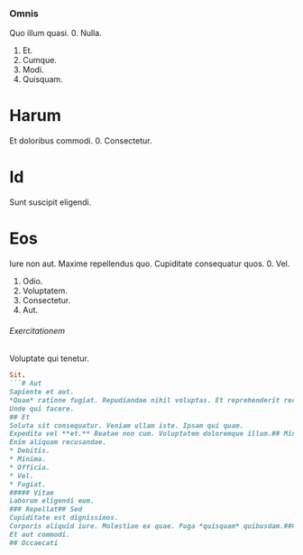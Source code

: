 ### Omnis
Quo illum quasi.
0. Nulla. 
1. Et. 
2. Cumque. 
3. Modi. 
4. Quisquam. 
# Harum
Et doloribus commodi.
0. Consectetur. 
# Id
Sunt suscipit eligendi.
# Eos
Iure non aut. Maxime repellendus quo. Cupiditate consequatur quos.
0. Vel. 
1. Odio. 
2. Voluptatem. 
3. Consectetur. 
4. Aut. 
###### Exercitationem
Voluptate qui tenetur.
```ruby
Sit.
```# Aut
Sapiente et aut.
*Quae* ratione fugiat. Repudiandae nihil voluptas. Et reprehenderit rerum.##### Qui
Unde qui facere.
## Et
Soluta sit consequatur. Veniam ullam iste. Ipsam qui quam.
Expedita vel **et.** Beatae non cum. Voluptatem doloremque illum.## Minus
Enim aliquam recusandae.
* Debitis. 
* Minima. 
* Officia. 
* Vel. 
* Fugiat. 
##### Vitae
Laborum eligendi eum.
### Repellat## Sed
Cupiditate est dignissimos.
Corporis aliquid iure. Molestiae ex quae. Fuga *quisquam* quibusdam.###### Cum
Et aut commodi.
## Occaecati